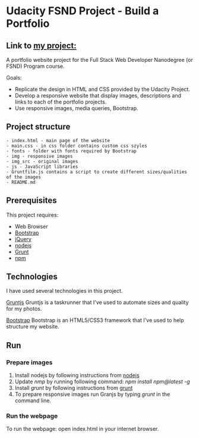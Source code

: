 
# Udacity FSND Project - Build a Portfolio

## Link to [my project:](https://irsol.github.io/)

A portfolio website project for the Full Stack Web Developer Nanodegree (or FSND) Program course. 

Goals:
- Replicate the design in HTML and CSS provided by the Udacity Project. 
- Develop a responsive website that display images, descriptions and links to each of the portfolio projects. 
- Use responsive images, media queries, Bootstrap.

## Project structure

	- index.html - main page of the website
	- main.css - in css folder contains custom css szyles
	- fonts - folder with fonts required by Bootstrap
	- img - responsive images
	- img_src - original images
	- js - JavaScript libraries
	- Gruntfile.js contains a script to create different sizes/qualities of the images
	- README.md

## Prerequisites 

This project requires:

- Web Browser
- [Bootstrap](https://getbootstrap.com/) 
- [jQuery](https://jquery.com/)
- [nodejs](https://nodejs.org/en/)
- [Grunt](https://gruntjs.com/)
- [npm](https://www.npmjs.com/)


## Technologies 

I have used several technologies in this project.


[Gruntjs](http://gruntjs.com/)
Gruntjs is a taskrunner that I've used to automate sizes and quality for my photos.

[Bootstrap](http://getbootstrap.com/)
Bootstrap is an HTML5/CSS3 framework that I've used to help structure my website.

## Run

### Prepare images

1. Install nodejs by following instructions from [nodejs](https://nodejs.org/en/download/)
2. Update *nmp* by running following command: _npm install npm@latest -g_
3. Install *grunt* by following instructions from [grunt](https://gruntjs.com/installing-grunt)
4. To prepare responsive images run Granjs by typing _grunt_ in the command line.

### Run the webpage

To run the webpage: open index.html in your internet browser.
